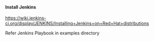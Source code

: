 #### Install Jenkins
https://wiki.jenkins-ci.org/display/JENKINS/Installing+Jenkins+on+Red+Hat+distributions

Refer Jenkins Playbook in examples directory

